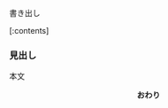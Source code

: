 書き出し

[:contents]

### 見出し

本文

<div style="text-align: center"><strong>おわり</strong></div>

<!-- 記事タイトル： -->

<!-- サムネイル： -->

<!-- css -->
<style>
@import url("../../assets/css/hatena-design.css");
</style>

